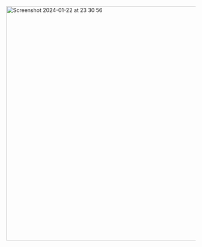 <img width="624" alt="Screenshot 2024-01-22 at 23 30 56" src="https://github.com/pigaov10/equadis_bank_test/assets/6249349/40b0b1ff-210a-4d22-8504-c77c676c777c">
